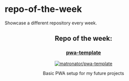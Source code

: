 # repo-of-the-week

Showcase a different repository every week.

<!-- start repo of the week -->

<h2 align="center">
  Repo of the week:
</h2>
<h3 align="center"><a href="https://github.com/matronator/pwa-template">pwa-template</a></h3>
<p align="center">
  <a href="https://github.com/matronator/pwa-template">
    <img align="center" src="https://github-readme-stats.vercel.app/api/pin/?username=matronator&repo=pwa-template&title_color=bf1f1f&icon_color=ffbf00&text_color=ffffff&bg_color=100,000000,360428,730517" alt="matronator/pwa-template">
  </a>
</p>
<p align="center">Basic PWA setup for my future projects</p>

<!-- end repo of the week -->
